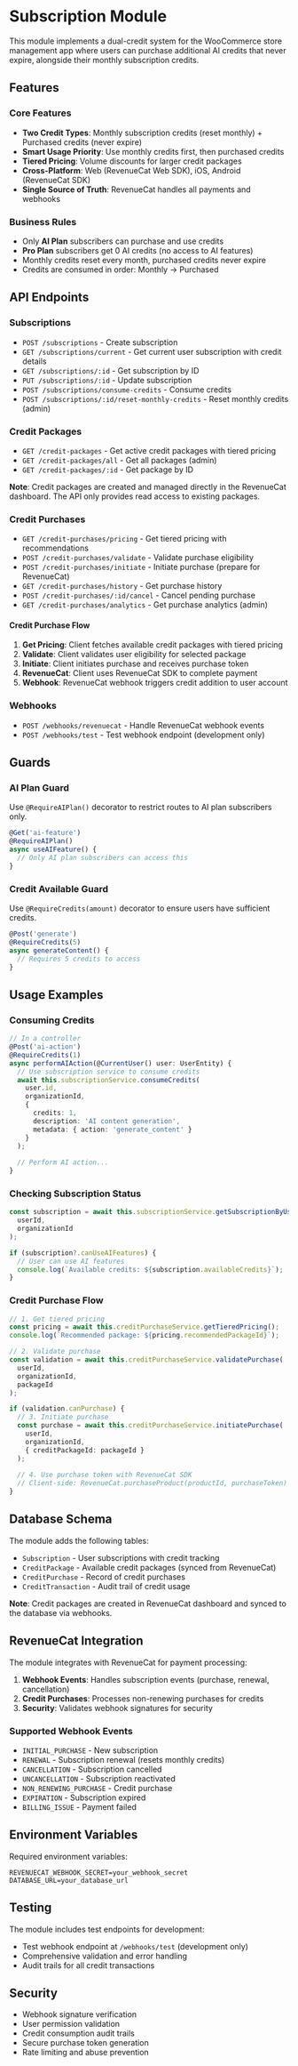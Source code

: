 # Subscription Module

This module implements a dual-credit system for the WooCommerce store management app where users can purchase additional AI credits that never expire, alongside their monthly subscription credits.

## Features

### Core Features
- **Two Credit Types**: Monthly subscription credits (reset monthly) + Purchased credits (never expire)
- **Smart Usage Priority**: Use monthly credits first, then purchased credits
- **Tiered Pricing**: Volume discounts for larger credit packages
- **Cross-Platform**: Web (RevenueCat Web SDK), iOS, Android (RevenueCat SDK)
- **Single Source of Truth**: RevenueCat handles all payments and webhooks

### Business Rules
- Only **AI Plan** subscribers can purchase and use credits
- **Pro Plan** subscribers get 0 AI credits (no access to AI features)
- Monthly credits reset every month, purchased credits never expire
- Credits are consumed in order: Monthly → Purchased

## API Endpoints

### Subscriptions
- `POST /subscriptions` - Create subscription
- `GET /subscriptions/current` - Get current user subscription with credit details
- `GET /subscriptions/:id` - Get subscription by ID
- `PUT /subscriptions/:id` - Update subscription
- `POST /subscriptions/consume-credits` - Consume credits
- `POST /subscriptions/:id/reset-monthly-credits` - Reset monthly credits (admin)

### Credit Packages
- `GET /credit-packages` - Get active credit packages with tiered pricing
- `GET /credit-packages/all` - Get all packages (admin)
- `GET /credit-packages/:id` - Get package by ID

**Note**: Credit packages are created and managed directly in the RevenueCat dashboard. The API only provides read access to existing packages.

### Credit Purchases
- `GET /credit-purchases/pricing` - Get tiered pricing with recommendations
- `POST /credit-purchases/validate` - Validate purchase eligibility
- `POST /credit-purchases/initiate` - Initiate purchase (prepare for RevenueCat)
- `GET /credit-purchases/history` - Get purchase history
- `POST /credit-purchases/:id/cancel` - Cancel pending purchase
- `GET /credit-purchases/analytics` - Get purchase analytics (admin)

#### Credit Purchase Flow
1. **Get Pricing**: Client fetches available credit packages with tiered pricing
2. **Validate**: Client validates user eligibility for selected package
3. **Initiate**: Client initiates purchase and receives purchase token
4. **RevenueCat**: Client uses RevenueCat SDK to complete payment
5. **Webhook**: RevenueCat webhook triggers credit addition to user account

### Webhooks
- `POST /webhooks/revenuecat` - Handle RevenueCat webhook events
- `POST /webhooks/test` - Test webhook endpoint (development only)

## Guards

### AI Plan Guard
Use `@RequireAIPlan()` decorator to restrict routes to AI plan subscribers only.

```typescript
@Get('ai-feature')
@RequireAIPlan()
async useAIFeature() {
  // Only AI plan subscribers can access this
}
```

### Credit Available Guard
Use `@RequireCredits(amount)` decorator to ensure users have sufficient credits.

```typescript
@Post('generate')
@RequireCredits(5)
async generateContent() {
  // Requires 5 credits to access
}
```

## Usage Examples

### Consuming Credits
```typescript
// In a controller
@Post('ai-action')
@RequireCredits(1)
async performAIAction(@CurrentUser() user: UserEntity) {
  // Use subscription service to consume credits
  await this.subscriptionService.consumeCredits(
    user.id,
    organizationId,
    {
      credits: 1,
      description: 'AI content generation',
      metadata: { action: 'generate_content' }
    }
  );
  
  // Perform AI action...
}
```

### Checking Subscription Status
```typescript
const subscription = await this.subscriptionService.getSubscriptionByUserAndOrganization(
  userId,
  organizationId
);

if (subscription?.canUseAIFeatures) {
  // User can use AI features
  console.log(`Available credits: ${subscription.availableCredits}`);
}
```

### Credit Purchase Flow
```typescript
// 1. Get tiered pricing
const pricing = await this.creditPurchaseService.getTieredPricing();
console.log(`Recommended package: ${pricing.recommendedPackageId}`);

// 2. Validate purchase
const validation = await this.creditPurchaseService.validatePurchase(
  userId,
  organizationId,
  packageId
);

if (validation.canPurchase) {
  // 3. Initiate purchase
  const purchase = await this.creditPurchaseService.initiatePurchase(
    userId,
    organizationId,
    { creditPackageId: packageId }
  );
  
  // 4. Use purchase token with RevenueCat SDK
  // Client-side: RevenueCat.purchaseProduct(productId, purchaseToken)
}
```

## Database Schema

The module adds the following tables:
- `Subscription` - User subscriptions with credit tracking
- `CreditPackage` - Available credit packages (synced from RevenueCat)
- `CreditPurchase` - Record of credit purchases
- `CreditTransaction` - Audit trail of credit usage

**Note**: Credit packages are created in RevenueCat dashboard and synced to the database via webhooks.

## RevenueCat Integration

The module integrates with RevenueCat for payment processing:

1. **Webhook Events**: Handles subscription events (purchase, renewal, cancellation)
2. **Credit Purchases**: Processes non-renewing purchases for credits
3. **Security**: Validates webhook signatures for security

### Supported Webhook Events
- `INITIAL_PURCHASE` - New subscription
- `RENEWAL` - Subscription renewal (resets monthly credits)
- `CANCELLATION` - Subscription cancelled
- `UNCANCELLATION` - Subscription reactivated
- `NON_RENEWING_PURCHASE` - Credit purchase
- `EXPIRATION` - Subscription expired
- `BILLING_ISSUE` - Payment failed

## Environment Variables

Required environment variables:
```env
REVENUECAT_WEBHOOK_SECRET=your_webhook_secret
DATABASE_URL=your_database_url
```

## Testing

The module includes test endpoints for development:
- Test webhook endpoint at `/webhooks/test` (development only)
- Comprehensive validation and error handling
- Audit trails for all credit transactions

## Security

- Webhook signature verification
- User permission validation
- Credit consumption audit trails
- Secure purchase token generation
- Rate limiting and abuse prevention

